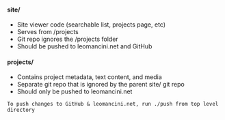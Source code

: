 #### site/
* Site viewer code (searchable list, projects page, etc)
* Serves from /projects
* Git repo ignores the /projects folder
* Should be pushed to leomancini.net and GitHub 

#### projects/
* Contains project metadata, text content, and media
* Separate git repo that is ignored by the parent site/ git repo
* Should only be pushed to leomancini.net

`To push changes to GitHub & leomancini.net, run ./push from top level directory`